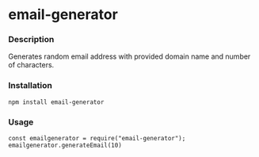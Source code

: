 ﻿# email-generator

### Description
Generates random email address with provided domain name and number of characters.

### Installation
`npm install email-generator`

### Usage
`const emailgenerator = require("email-generator");`
`emailgenerator.generateEmail(10)`